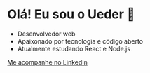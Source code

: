 # Olá! Eu sou o Ueder 👋

- Desenvolvedor web
- Apaixonado por tecnologia e código aberto
- Atualmente estudando React e Node.js

[Me acompanhe no LinkedIn](https://linkedin.com/in/uederdev)
